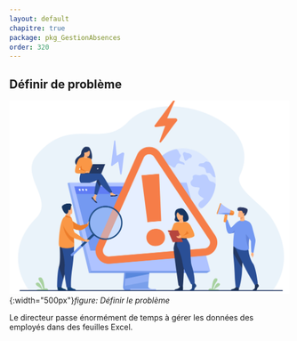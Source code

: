 ```yaml
---
layout: default
chapitre: true
package: pkg_GestionAbsences
order: 320
---
```


## Définir de problème 

![Définir le problème](../images/problem.jpg){:width="500px"}*figure: Définir le problème*

<!-- note -->

Le directeur passe énormément de temps à gérer les données des employés dans des feuilles Excel.

<!-- new slide -->